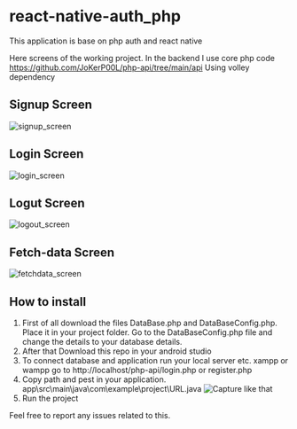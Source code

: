 # react-native-auth_php
This application is base on php auth and react native 

Here screens of the working project.
In the backend I use core php code https://github.com/JoKerP00L/php-api/tree/main/api
Using volley dependency

## Signup Screen
![signup_screen](https://github.com/JoKerP00L/react-native-auth_php/assets/95900764/565db636-da7d-4728-94fd-f30e3de8f90b)
## Login Screen
![login_screen](https://github.com/JoKerP00L/react-native-auth_php/assets/95900764/7c10d213-d42a-4884-9221-19f5faf82788)
## Logut Screen
![logout_screen](https://github.com/JoKerP00L/react-native-auth_php/assets/95900764/64d469eb-ce54-4bc0-8fd3-c7b99682277f)
## Fetch-data Screen
![fetchdata_screen](https://github.com/JoKerP00L/react-native-auth_php/assets/95900764/243b9ea5-3d28-4893-acc8-be5d652298f3)

## How to install 
1. First of all download the files DataBase.php and DataBaseConfig.php. Place it in your project folder. Go to the DataBaseConfig.php file and change the details to your database details.
2. After that Download this repo in your android studio
3. To connect database and application run your local server etc. xampp or wampp
   go to http://localhost/php-api/login.php or register.php
4. Copy path and pest in your application. app\src\main\java\com\example\project\URL.java
   ![Capture](https://github.com/JoKerP00L/react-native-auth_php/assets/95900764/7a3c4464-b6be-4c06-b73f-2d21b8417aa0)
   like that
5. Run the project



Feel free to report any issues related to this.
